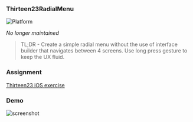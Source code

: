 ### Thirteen23RadialMenu

![Platform](https://img.shields.io/badge/platform-ios-lightgrey.svg)

*No longer maintained*

> TL;DR - Create a simple radial menu without the use of interface builder that navigates between 4 screens. Use long press gesture to keep the UX fluid.

### Assignment

[Thirteen23 iOS exercise](https://github.com/thirteen23/ios-exercise)

### Demo
![screenshot](https://raw.github.com/devBrian/Thirteen23RadialMenu/master/screenshots/demo.gif)
